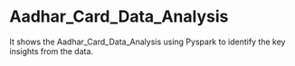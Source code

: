 # Aadhar_Card_Data_Analysis
It shows the Aadhar_Card_Data_Analysis using Pyspark to identify the key insights from the data.
